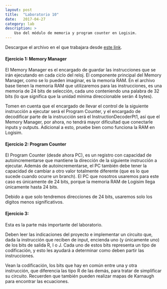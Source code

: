 ```yaml
---
layout: post
title:  "Laboratorio 10"
date:   2017-04-27
category: lab
description: >
    Uso del módulo de memoria y program counter en Logisim.
---
```


Descargue el archivo en el que trabajara desde [este link](https://drive.google.com/file/d/0Byz-R0iYOs4fdjJHdXoxVE9nd1k/view?usp=sharing).

#### Ejercicio 1: Memory Manager
El Memory Manager es el encargado de guardar las instrucciones que se irán ejecutando en cada ciclo del reloj. El componente principal del Memory Manager, como se lo pueden imaginar, es la memoria RAM. En el archivo base tienen la memoria RAM que utilizaremos para las instrucciones, es una memoria de 24 bits de selección, cada uno conteniendo una palabra de 32 bits (lo que significa que la unidad mínima direccionable serán 4 bytes). 

Tomen en cuenta que el encargado de llevar el control de la siguiente instrucción a ejecutar será el Program Counter, y el encargado de decodificar parte de la instrucción será el InstructionDecoderPt1, así que el Memory Manager, por ahora, no tendrá mayor dificultad que conectarle inputs y outputs. Adicional a esto, pruebe bien como funciona la RAM en Logisim.

#### Ejercicio 2: Program Counter

El Program Counter (desde ahora PC), es un registro con capacidad de autoincrementarse que mantiene la dirección de la siguiente instrucción a ejecutar. Además de autoincrementarse, el PC también debe tener la capacidad de cambiar a otro valor totalmente diferente (que es lo que sucede cuando ocurre un branch). El PC que nosotros usaremos para este caso es únicamente de 24 bits, porque la memoria RAM de Logisim llega únicamente hasta 24 bits.

Debido a que solo tendremos direcciones de 24 bits, usaremos solo los dígitos menos significativos.

#### Ejercicio 3: 
Esta es la parte más importante del laboratorio.

Deben leer las indicaciones del proyecto e implementar un circuito que, dada la instrucción que reciben de input, encienda uno (y únicamente uno) de los bits de salida R, I o J. Cada uno de estos bits representa un tipo de codificación, y esto les ayudará a determinar como deben partir las instrucciones.

Vean la codificación, los bits que hay en común entre una y otra instrucción, que diferencia las tipo R de las demás, para tratar de simplificar su circuito. Recuerden que también pueden realizar mapas de Karnaugh para encontrar las ecuaciones.
